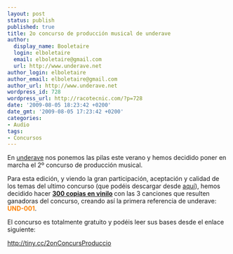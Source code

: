 ```yaml
---
layout: post
status: publish
published: true
title: 2o concurso de producción musical de underave
author:
  display_name: Booletaire
  login: elboletaire
  email: elboletaire@gmail.com
  url: http://www.underave.net
author_login: elboletaire
author_email: elboletaire@gmail.com
author_url: http://www.underave.net
wordpress_id: 728
wordpress_url: http://racotecnic.com/?p=728
date: '2009-08-05 18:23:42 +0200'
date_gmt: '2009-08-05 17:23:42 +0200'
categories:
- Audio
tags:
- Concursos
---
```


En <a href="http://www.underave.net">underave</a> nos ponemos las pilas este verano y hemos decidido poner en marcha el 2º concurso de producción musical.

Para esta edición, y viendo la gran participación, aceptación y calidad de los temas del ultimo concurso (que podéis descargar desde <a href="http://forums.underave.net/download.php?a=down&id=1">aquí</a>), hemos decidido hacer <span style="font-weight: bold;"><span style="text-decoration: underline;">300 copias en vinilo</span> </span> con las 3 canciones que resulten ganadoras del concurso, creando así la primera referencia de underave: <span style="color: #ff8000;"><span style="font-weight: bold;">UND-001</span></span>.

El concurso es totalmente gratuito y podéis leer sus bases desde el enlace siguiente:

<a title="Haz clic para leer las bases del concurso" href="http://tiny.cc/2onConcursProduccio" target="_self">http://tiny.cc/2onConcursProduccio</a>

<a href='http://ad.underave.net/www/delivery/ck.php?n=a0e5a872&amp;cb=INSERT_RANDOM_NUMBER_HERE' target='_top'><img src='http://ad.underave.net/www/delivery/avw.php?zoneid=10&amp;cb=INSERT_RANDOM_NUMBER_HERE&amp;n=a0e5a872' border='0' alt='' /></a>
